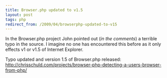 ```yaml
---
title: Browser.php updated to v1.5
layout: post
tags: php
redirect_from: /2009/04/browserphp-updated-to-v15
---
```


In the Browser.php project John pointed out (<em>in the comments</em>) a terrible typo in the source.  I imagine no one has encountered this before as  it only effects v1 or v1.5 of Internet Explorer.

Typo updated and version 1.5 of Browser.php released: <a href="http://chrisschuld.com/projects/browser-php-detecting-a-users-browser-from-php/">http://chrisschuld.com/projects/browser-php-detecting-a-users-browser-from-php/</a>
